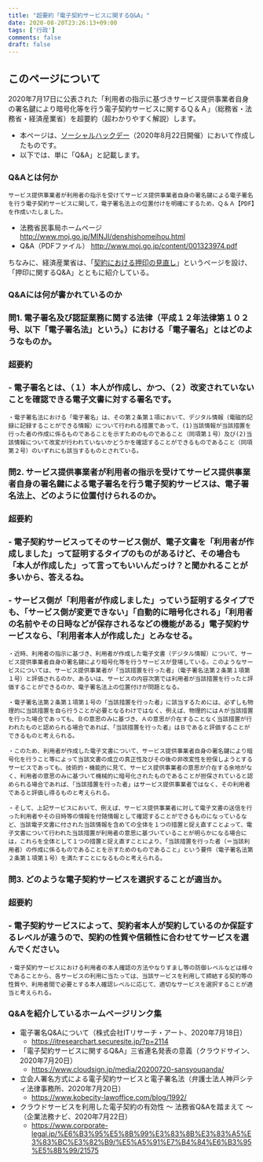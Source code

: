 ```yaml
---
title: "超要約「電子契約サービスに関するQ&A」"
date: 2020-08-20T23:26:13+09:00
tags: ['行政']
comments: false
draft: false
---
```

## このページについて
2020年7月17日に公表された「利用者の指示に基づきサービス提供事業者自身の署名鍵により暗号化等を行う電子契約サービスに関するＱ＆Ａ」（総務省・法務省・経済産業省）を超要約（超わかりやすく解説）します。
- 本ページは、[ソーシャルハックデー](https://hackmd.io/@codeforjapan/SHD18th)（2020年8月22日開催）において作成したものです。
- 以下では、単に「Q&A」と記載します。

### Q&Aとは何か
```
サービス提供事業者が利用者の指示を受けてサービス提供事業者自身の署名鍵による電子署名を行う電子契約サービスに関して，電子署名法上の位置付けを明確にするため，Ｑ＆Ａ【PDF】を作成いたしました。
```
- 法務省民事局ホームページ
http://www.moj.go.jp/MINJI/denshishomeihou.html
- Q&A（PDFファイル）
http://www.moj.go.jp/content/001323974.pdf
<!--more--> 
ちなみに、経済産業省は、「[契約における押印の見直し](https://www.meti.go.jp/covid-19/ouin.html)」というページを設け、「押印に関するQ&A」とともに紹介している。

### Q&Aには何が書かれているのか

### 問1. 電子署名及び認証業務に関する法律（平成１２年法律第１０２号、以下「電子署名法」という。）における「電子署名」とはどのようなものか。

### 超要約
### - 電子署名とは、（１）本人が作成し、かつ、（２）改変されていないことを確認できる電子文書に対する署名です。

```
・電子署名法における「電子署名」は、その第２条第１項において、デジタル情報（電磁的記録に記録することができる情報）について行われる措置であって、(1)当該情報が当該措置を行った者の作成に係るものであることを示すためのものであること（同項第１号）及び(2)当該情報について改変が行われていないかどうかを確認することができるものであること（同項第２号）のいずれにも該当するものとされている。
```

### 問2. サービス提供事業者が利用者の指示を受けてサービス提供事業者自身の署名鍵による電子署名を行う電子契約サービスは、電子署名法上、どのように位置付けられるのか。

### 超要約
### - 電子契約サービスってそのサービス側が、電子文書を「利用者が作成しました」って証明するタイプのものがあるけど、その場合も「本人が作成した」って言ってもいいんだっけ？と聞かれることが多いから、答えるね。
### - サービス側が「利用者が作成しました」っていう証明するタイプでも、「サービス側が変更できない」「自動的に暗号化される」「利用者の名前やその日時などが保存されるなどの機能がある」電子契約サービスなら、「利用者本人が作成した」とみなせる。

```
・近時、利用者の指示に基づき、利用者が作成した電子文書（デジタル情報）について、サービス提供事業者自身の署名鍵により暗号化等を行うサービスが登場している。このようなサービスについては、サービス提供事業者が「当該措置を行った者」（電子署名法第２条第１項第１号）と評価されるのか、あるいは、サービスの内容次第では利用者が当該措置を行ったと評価することができるのか、電子署名法上の位置付けが問題となる。

・電子署名法第２条第１項第１号の「当該措置を行った者」に該当するためには、必ずしも物理的に当該措置を自ら行うことが必要となるわけではなく、例えば、物理的にはＡが当該措置を行った場合であっても、Ｂの意思のみに基づき、Ａの意思が介在することなく当該措置が行われたものと認められる場合であれば、「当該措置を行った者」はＢであると評価することができるものと考えられる。

・このため、利用者が作成した電子文書について、サービス提供事業者自身の署名鍵により暗号化を行うこと等によって当該文書の成立の真正性及びその後の非改変性を担保しようとするサービスであっても、技術的・機能的に見て、サービス提供事業者の意思が介在する余地がなく、利用者の意思のみに基づいて機械的に暗号化されたものであることが担保されていると認められる場合であれば、「当該措置を行った者」はサービス提供事業者ではなく、その利用者であると評価し得るものと考えられる。

・そして、上記サービスにおいて、例えば、サービス提供事業者に対して電子文書の送信を行った利用者やその日時等の情報を付随情報として確認することができるものになっているなど、当該電子文書に付された当該情報を含めての全体を１つの措置と捉え直すことよって、電子文書について行われた当該措置が利用者の意思に基づいていることが明らかになる場合には，これらを全体として１つの措置と捉え直すことにより、「当該措置を行った者（＝当該利用者）の作成に係るものであることを示すためのものであること」という要件（電子署名法第２条第１項第１号）を満たすことになるものと考えられる。
```


### 問3. どのような電子契約サービスを選択することが適当か。

### 超要約
### - 電子契約サービスによって、契約者本人が契約しているのか保証するレベルが違うので、契約の性質や信頼性に合わせてサービスを選んでください。

```
・電子契約サービスにおける利用者の本人確認の方法やなりすまし等の防御レベルなどは様々であることから、各サービスの利用に当たっては、当該サービスを利用して締結する契約等の性質や、利用者間で必要とする本人確認レベルに応じて、適切なサービスを選択することが適当と考えられる。
```

### Q&Aを紹介しているホームページリンク集
- 電子署名Q&Aについて（株式会社ITリサーチ・アート、2020年7月18日）
    - https://itresearchart.securesite.jp/?p=2114
- 「電子契約サービスに関するQ&A」三省連名発表の意義（クラウドサイン、2020年7月20日）
    - https://www.cloudsign.jp/media/20200720-sansyouqanda/
- 立会人署名方式による電子契約サービスと電子署名法（弁護士法人神戸シティ法律事務所、2020年7月20日）
    - https://www.kobecity-lawoffice.com/blog/1992/
- クラウドサービスを利用した電子契約の有効性 ～ 法務省Q&Aを踏まえて ～（企業法務ナビ、2020年7月22日）
    - https://www.corporate-legal.jp/%E6%B3%95%E5%8B%99%E3%83%8B%E3%83%A5%E3%83%BC%E3%82%B9/%E5%A5%91%E7%B4%84%E6%B3%95%E5%8B%99/21575
